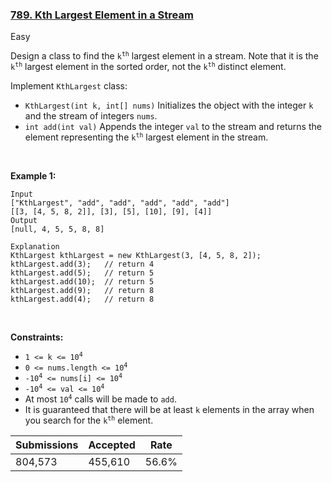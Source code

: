 ### [789. Kth Largest Element in a Stream](https://leetcode.com/problems/kth-largest-element-in-a-stream/?envType=daily-question&envId=2023-05-23)

Easy

Design a class to find the <code>k<sup>th</sup></code> largest element in a stream. Note that it is the <code>k<sup>th</sup></code> largest element in the sorted order, not the <code>k<sup>th</sup></code> distinct element.

Implement `` KthLargest `` class:

*   `` KthLargest(int k, int[] nums) `` Initializes the object with the integer `` k `` and the stream of integers `` nums ``.
*   `` int add(int val) `` Appends the integer `` val `` to the stream and returns the element representing the <code>k<sup>th</sup></code> largest element in the stream.

 

<strong class="example">Example 1:</strong>

```
Input
["KthLargest", "add", "add", "add", "add", "add"]
[[3, [4, 5, 8, 2]], [3], [5], [10], [9], [4]]
Output
[null, 4, 5, 5, 8, 8]

Explanation
KthLargest kthLargest = new KthLargest(3, [4, 5, 8, 2]);
kthLargest.add(3);   // return 4
kthLargest.add(5);   // return 5
kthLargest.add(10);  // return 5
kthLargest.add(9);   // return 8
kthLargest.add(4);   // return 8
```

 

__Constraints:__

*   <code>1 <= k <= 10<sup>4</sup></code>
*   <code>0 <= nums.length <= 10<sup>4</sup></code>
*   <code>-10<sup>4</sup> <= nums[i] <= 10<sup>4</sup></code>
*   <code>-10<sup>4</sup> <= val <= 10<sup>4</sup></code>
*   At most <code>10<sup>4</sup></code> calls will be made to `` add ``.
*   It is guaranteed that there will be at least `` k `` elements in the array when you search for the <code>k<sup>th</sup></code> element.

| Submissions    | Accepted     | Rate   |
| -------------- | ------------ | ------ |
| 804,573 | 455,610 | 56.6% |